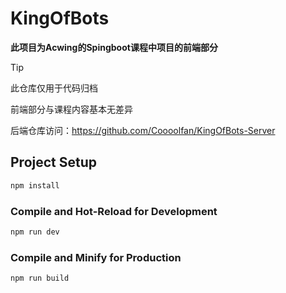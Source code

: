 # KingOfBots

**此项目为Acwing的Spingboot课程中项目的前端部分**

> [!TIP]
> 此仓库仅用于代码归档

前端部分与课程内容基本无差异

后端仓库访问：<https://github.com/Coooolfan/KingOfBots-Server>

## Project Setup

```sh
npm install
```

### Compile and Hot-Reload for Development

```sh
npm run dev
```

### Compile and Minify for Production

```sh
npm run build
```
